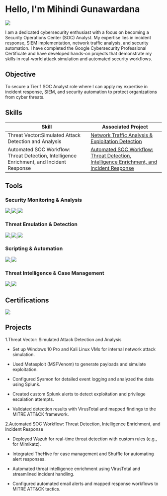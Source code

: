 # Hello, I'm Mihindi Gunawardana
<a href="https://www.linkedin.com/in/mihindi-gunawardana-44a0a432b/" target="_blank">
  <img src="https://img.shields.io/badge/-LinkedIn-0072b1?&style=for-the-badge&logo=linkedin&logoColor=white" />
</a>

I am a dedicated cybersecurity enthusiast with a focus on becoming a Security Operations Center (SOC) Analyst. My expertise lies in incident response, SIEM implementation, network traffic analysis, and security automation. I have completed the Google Cybersecurity Professional Certificate and have developed hands-on projects that demonstrate my skills in real-world attack simulation and automated security workflows.

## Objective
To secure a Tier 1 SOC Analyst role where I can apply my expertise in incident response, SIEM, and security automation to protect organizations from cyber threats.

## Skills

| Skill                                         | Associated Project         |
|-----------------------------------------------|----------------------------|
| Threat Vector:Simulated Attack Detection and Analysis | <a href="https://github.com/Mihindig/Threat-Vector-Simulated-Attack-Detection-and-Analysis.git">Network Traffic Analysis & Exploitation Detection</a>|
| Automated SOC Workflow: Threat Detection, Intelligence Enrichment, and Incident Response         | <a href="https://github.com/Mihindig/Automated-SOC-Workflow-Threat-Detection-Intelligence-Enrichment-and-Incident-Response-.git">Automated SOC Workflow: Threat Detection, Intelligence Enrichment, and Incident Response</a>|

## Tools
### Security Monitoring & Analysis
<div> 
   <a href="https://www.splunk.com/"> <img src="https://img.shields.io/badge/-Splunk-000000?&style=for-the-badge&logo=Splunk&logoColor=white" /> </a>
   <a href="https://docs.microsoft.com/en-us/sysinternals/downloads/sysmon"> <img src="https://img.shields.io/badge/-Sysmon-0078D4?&style=for-the-badge&logo=Windows&logoColor=white" /> </a>  
   <a href="https://wazuh.com/"> <img src="https://img.shields.io/badge/-Wazuh-0073a8?&style=for-the-badge&logo=Wazuh&logoColor=white" /> </a> 
</div>

### Threat Emulation & Detection
<div> 
  <a href="https://github.com/redcanaryco/atomic-red-team"> <img src="https://img.shields.io/badge/-Atomic_Red_Team-F05A28?&style=for-the-badge&logo=Github&logoColor=white" /> </a> 
  <a href="https://attack.mitre.org/"> <img src="https://img.shields.io/badge/-MITRE_ATT&CK-005571?&style=for-the-badge&logo=MITRE&logoColor=white" /> </a> 
  <a href="https://www.metasploit.com/"> <img src="https://img.shields.io/badge/-Metasploit-8A2BE2?&style=for-the-badge&logo=Metasploit&logoColor=white" /> </a> 
</div>

### Scripting & Automation
<div> 
  <a href="https://learn.microsoft.com/en-us/powershell/"> <img src="https://img.shields.io/badge/-PowerShell-5391FE?&style=for-the-badge&logo=PowerShell&logoColor=white" /> </a> 
  <a href="https://shuffler.io/"> <img src="https://img.shields.io/badge/-Shuffle_SOAR-FF5733?&style=for-the-badge&logo=Shuffle&logoColor=white" /> </a> 
</div>

### Threat Intelligence & Case Management

<div> 
  <a href="https://www.thehive-project.org/"> <img src="https://img.shields.io/badge/-TheHive-FFD700?&style=for-the-badge&logo=TheHive&logoColor=black" /> </a> 
  <a href="https://www.virustotal.com/"> <img src="https://img.shields.io/badge/-VirusTotal-4682B4?&style=for-the-badge&logo=VirusTotal&logoColor=white" /> </a> 
</div>

## Certifications
<div> 
  <img src="https://img.shields.io/badge/-Google_Cybersecurity_Professional_Certificate-4285F4?&style=for-the-badge&logo=Google&logoColor=white" /> 
</div>

## Projects

1.Threat Vector: Simulated Attack Detection and Analysis

* Set up Windows 10 Pro and Kali Linux VMs for internal network attack simulation.

* Used Metasploit (MSFVenom) to generate payloads and simulate exploitation.

* Configured Sysmon for detailed event logging and analyzed the data using Splunk.

* Created custom Splunk alerts to detect exploitation and privilege escalation attempts.

* Validated detection results with VirusTotal and mapped findings to the MITRE ATT&CK framework.

2.Automated SOC Workflow: Threat Detection, Intelligence Enrichment, and Incident Response

* Deployed Wazuh for real-time threat detection with custom rules (e.g., for Mimikatz).

* Integrated TheHive for case management and Shuffle for automating alert responses.

* Automated threat intelligence enrichment using VirusTotal and streamlined incident handling.

* Configured automated email alerts and mapped response workflows to MITRE ATT&CK tactics.
